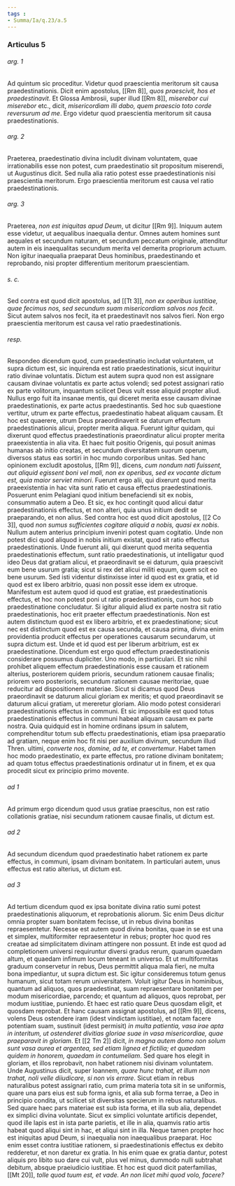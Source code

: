 ```yaml
---
tags : 
- Summa/Ia/q.23/a.5
---
```


### Articulus 5

###### arg. 1
Ad quintum sic proceditur. Videtur quod praescientia meritorum sit causa praedestinationis. Dicit enim apostolus, [[Rm 8]], *quos praescivit, hos et praedestinavit*. Et Glossa Ambrosii, super illud [[Rm 8]], *miserebor cui miserebor* etc., dicit, *misericordiam illi dabo, quem praescio toto corde reversurum ad me*. Ergo videtur quod praescientia meritorum sit causa praedestinationis.

###### arg. 2
Praeterea, praedestinatio divina includit divinam voluntatem, quae irrationabilis esse non potest, cum praedestinatio sit propositum miserendi, ut Augustinus dicit. Sed nulla alia ratio potest esse praedestinationis nisi praescientia meritorum. Ergo praescientia meritorum est causa vel ratio praedestinationis.

###### arg. 3
Praeterea, *non est iniquitas apud Deum*, ut dicitur [[Rm 9]]. Iniquum autem esse videtur, ut aequalibus inaequalia dentur. Omnes autem homines sunt aequales et secundum naturam, et secundum peccatum originale, attenditur autem in eis inaequalitas secundum merita vel demerita propriorum actuum. Non igitur inaequalia praeparat Deus hominibus, praedestinando et reprobando, nisi propter differentium meritorum praescientiam.

###### s. c.
Sed contra est quod dicit apostolus, ad [[Tt 3]], *non ex operibus iustitiae, quae fecimus nos, sed secundum suam misericordiam salvos nos fecit*. Sicut autem salvos nos fecit, ita et praedestinavit nos salvos fieri. Non ergo praescientia meritorum est causa vel ratio praedestinationis.

###### resp.
Respondeo dicendum quod, cum praedestinatio includat voluntatem, ut supra dictum est, sic inquirenda est ratio praedestinationis, sicut inquiritur ratio divinae voluntatis. Dictum est autem supra quod non est assignare causam divinae voluntatis ex parte actus volendi; sed potest assignari ratio ex parte volitorum, inquantum scilicet Deus vult esse aliquid propter aliud. Nullus ergo fuit ita insanae mentis, qui diceret merita esse causam divinae praedestinationis, ex parte actus praedestinantis. Sed hoc sub quaestione vertitur, utrum ex parte effectus, praedestinatio habeat aliquam causam. Et hoc est quaerere, utrum Deus praeordinaverit se daturum effectum praedestinationis alicui, propter merita aliqua. Fuerunt igitur quidam, qui dixerunt quod effectus praedestinationis praeordinatur alicui propter merita praeexistentia in alia vita. Et haec fuit positio Origenis, qui posuit animas humanas ab initio creatas, et secundum diversitatem suorum operum, diversos status eas sortiri in hoc mundo corporibus unitas. Sed hanc opinionem excludit apostolus, [[Rm 9]], dicens, *cum nondum nati fuissent, aut aliquid egissent boni vel mali, non ex operibus, sed ex vocante dictum est, quia maior serviet minori*. Fuerunt ergo alii, qui dixerunt quod merita praeexistentia in hac vita sunt ratio et causa effectus praedestinationis. Posuerunt enim Pelagiani quod initium benefaciendi sit ex nobis, consummatio autem a Deo. Et sic, ex hoc contingit quod alicui datur praedestinationis effectus, et non alteri, quia unus initium dedit se praeparando, et non alius. Sed contra hoc est quod dicit apostolus, [[2 Co 3]], quod *non sumus sufficientes cogitare aliquid a nobis, quasi ex nobis*. Nullum autem anterius principium inveniri potest quam cogitatio. Unde non potest dici quod aliquod in nobis initium existat, quod sit ratio effectus praedestinationis. Unde fuerunt alii, qui dixerunt quod merita sequentia praedestinationis effectum, sunt ratio praedestinationis, ut intelligatur quod ideo Deus dat gratiam alicui, et praeordinavit se ei daturum, quia praescivit eum bene usurum gratia; sicut si rex det alicui militi equum, quem scit eo bene usurum. Sed isti videntur distinxisse inter id quod est ex gratia, et id quod est ex libero arbitrio, quasi non possit esse idem ex utroque. Manifestum est autem quod id quod est gratiae, est praedestinationis effectus, et hoc non potest poni ut ratio praedestinationis, cum hoc sub praedestinatione concludatur. Si igitur aliquid aliud ex parte nostra sit ratio praedestinationis, hoc erit praeter effectum praedestinationis. Non est autem distinctum quod est ex libero arbitrio, et ex praedestinatione; sicut nec est distinctum quod est ex causa secunda, et causa prima, divina enim providentia producit effectus per operationes causarum secundarum, ut supra dictum est. Unde et id quod est per liberum arbitrium, est ex praedestinatione. Dicendum est ergo quod effectum praedestinationis considerare possumus dupliciter. Uno modo, in particulari. Et sic nihil prohibet aliquem effectum praedestinationis esse causam et rationem alterius, posteriorem quidem prioris, secundum rationem causae finalis; priorem vero posterioris, secundum rationem causae meritoriae, quae reducitur ad dispositionem materiae. Sicut si dicamus quod Deus praeordinavit se daturum alicui gloriam ex meritis; et quod praeordinavit se daturum alicui gratiam, ut mereretur gloriam. Alio modo potest considerari praedestinationis effectus in communi. Et sic impossibile est quod totus praedestinationis effectus in communi habeat aliquam causam ex parte nostra. Quia quidquid est in homine ordinans ipsum in salutem, comprehenditur totum sub effectu praedestinationis, etiam ipsa praeparatio ad gratiam, neque enim hoc fit nisi per auxilium divinum, secundum illud Thren. ultimi, *converte nos, domine, ad te, et convertemur*. Habet tamen hoc modo praedestinatio, ex parte effectus, pro ratione divinam bonitatem; ad quam totus effectus praedestinationis ordinatur ut in finem, et ex qua procedit sicut ex principio primo movente.

###### ad 1
Ad primum ergo dicendum quod usus gratiae praescitus, non est ratio collationis gratiae, nisi secundum rationem causae finalis, ut dictum est.

###### ad 2
Ad secundum dicendum quod praedestinatio habet rationem ex parte effectus, in communi, ipsam divinam bonitatem. In particulari autem, unus effectus est ratio alterius, ut dictum est.

###### ad 3
Ad tertium dicendum quod ex ipsa bonitate divina ratio sumi potest praedestinationis aliquorum, et reprobationis aliorum. Sic enim Deus dicitur omnia propter suam bonitatem fecisse, ut in rebus divina bonitas repraesentetur. Necesse est autem quod divina bonitas, quae in se est una et simplex, multiformiter repraesentetur in rebus; propter hoc quod res creatae ad simplicitatem divinam attingere non possunt. Et inde est quod ad completionem universi requiruntur diversi gradus rerum, quarum quaedam altum, et quaedam infimum locum teneant in universo. Et ut multiformitas graduum conservetur in rebus, Deus permittit aliqua mala fieri, ne multa bona impediantur, ut supra dictum est. Sic igitur consideremus totum genus humanum, sicut totam rerum universitatem. Voluit igitur Deus in hominibus, quantum ad aliquos, quos praedestinat, suam repraesentare bonitatem per modum misericordiae, parcendo; et quantum ad aliquos, quos reprobat, per modum iustitiae, puniendo. Et haec est ratio quare Deus quosdam eligit, et quosdam reprobat. Et hanc causam assignat apostolus, ad [[Rm 9]], dicens, volens Deus ostendere iram (idest vindictam iustitiae), et notam facere potentiam suam, sustinuit (idest permisit) *in multa patientia, vasa irae apta in interitum, ut ostenderet divitias gloriae suae in vasa misericordiae, quae praeparavit in gloriam*. Et [[2 Tm 2]] dicit, *in magna autem domo non solum sunt vasa aurea et argentea, sed etiam lignea et fictilia; et quaedam quidem in honorem, quaedam in contumeliam*. Sed quare hos elegit in gloriam, et illos reprobavit, non habet rationem nisi divinam voluntatem. Unde Augustinus dicit, super Ioannem, *quare hunc trahat, et illum non trahat, noli velle diiudicare, si non vis errare*. Sicut etiam in rebus naturalibus potest assignari ratio, cum prima materia tota sit in se uniformis, quare una pars eius est sub forma ignis, et alia sub forma terrae, a Deo in principio condita, ut scilicet sit diversitas specierum in rebus naturalibus. Sed quare haec pars materiae est sub ista forma, et illa sub alia, dependet ex simplici divina voluntate. Sicut ex simplici voluntate artificis dependet, quod ille lapis est in ista parte parietis, et ille in alia, quamvis ratio artis habeat quod aliqui sint in hac, et aliqui sint in illa. Neque tamen propter hoc est iniquitas apud Deum, si inaequalia non inaequalibus praeparat. Hoc enim esset contra iustitiae rationem, si praedestinationis effectus ex debito redderetur, et non daretur ex gratia. In his enim quae ex gratia dantur, potest aliquis pro libito suo dare cui vult, plus vel minus, dummodo nulli subtrahat debitum, absque praeiudicio iustitiae. Et hoc est quod dicit paterfamilias, [[Mt 20]], *tolle quod tuum est, et vade. An non licet mihi quod volo, facere?*

